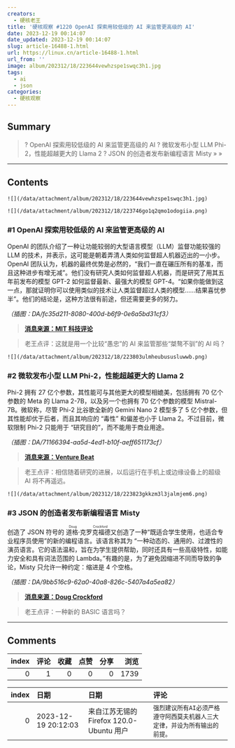 ```yaml
---
creators:
  - 硬核老王
title: '硬核观察 #1220 OpenAI 探索用较低级的 AI 来监管更高级的 AI'
date: 2023-12-19 00:14:07
date_updated: 2023-12-19 00:14:07
slug: article-16488-1.html
url: https://linux.cn/article-16488-1.html
url_from: ''
image: album/202312/18/223644vewhzspe1swqc3h1.jpg
tags:
  - ai
  - json
categories:
  - 硬核观察
---
```


## Summary

> ? OpenAI 探索用较低级的 AI 来监管更高级的 AI
> ? 微软发布小型 LLM Phi-2，性能超越更大的 Llama 2
> ? JSON 的创造者发布新编程语言 Misty
> » 
> »

***

<!-- more -->

## Contents

`![](/data/attachment/album/202312/18/223644vewhzspe1swqc3h1.jpg)`

`![](/data/attachment/album/202312/18/223746go1q2qmo1odogiia.png)`

### #1 OpenAI 探索用较低级的 AI 来监管更高级的 AI

OpenAI 的团队介绍了一种让功能较弱的大型语言模型（LLM）监督功能较强的 LLM 的技术，并表示，这可能是朝着弄清人类如何监督超人机器迈出的一小步。OpenAI 团队认为，机器的最终优势是必然的，“我们一直在碾压所有的基准，而且这种进步有增无减”。他们没有研究人类如何监督超人机器，而是研究了用其五年前发布的模型 GPT-2 如何监督最新、最强大的模型 GPT-4。“如果你能做到这一点，那就证明你可以使用类似的技术让人类监督超过人类的模型……结果喜忧参半”。他们的结论是，这种方法很有前途，但还需要更多的努力。

*（插图：DA/fc35d211-8080-400d-b6f9-0e6a5bd31cf3）*

> 
> **[消息来源：MIT 科技评论](https://www.technologyreview.com/2023/12/14/1085344/openai-super-alignment-rogue-agi-gpt-4/)**
> 
> 
> 

> 
> 老王点评：这就是用一个比较“愚忠”的 AI 来监管那些“桀骜不驯”的 AI 吗？
> 
> 
> 

`![](/data/attachment/album/202312/18/223803ulmheubususluwwb.png)`

### #2 微软发布小型 LLM Phi-2，性能超越更大的 Llama 2

Phi-2 拥有 27 亿个参数，其性能可与其他更大的模型相媲美，包括拥有 70 亿个参数的 Meta 的 Llama 2-7B，以及另一个也拥有 70 亿个参数的模型 Mistral-7B。微软称，尽管 Phi-2 比谷歌全新的 Gemini Nano 2 模型多了 5 亿个参数，但其性能却优于后者，而且其响应的 “毒性” 和偏差也小于 Llama 2。不过目前，微软限制 Phi-2 只能用于 “研究目的”，而不能用于商业用途。

*（插图：DA/71166394-aa5d-4ed1-b10f-aeff651173cf）*

> 
> **[消息来源：Venture Beat](https://venturebeat.com/ai/microsoft-releases-phi-2-a-small-language-model-ai-that-outperforms-llama-2-mistral-7b/)**
> 
> 
> 

> 
> 老王点评：相信随着研究的进展，以后运行在手机上或边缘设备上的超级 AI 将不再遥远。
> 
> 
> 

`![](/data/attachment/album/202312/18/223823gkkzm3l3jalmjem6.png)`

### #3 JSON 的创造者发布新编程语言 Misty

创造了 JSON 符号的 <ruby> 道格·克罗克福德 <rt>  Doug Crockford </rt></ruby> 又创造了一种“既适合学生使用，也适合专业程序员使用”的新的编程语言。该语言称其为 “一种动态的、通用的、过渡性的演员语言。它的语法温和，旨在为学生提供帮助，同时还具有一些高级特性，如能力安全和具有词法范围的 Lambda。”有趣的是，为了避免因缩进不同而导致的争论，Misty 只允许一种约定：缩进是 4 个空格。

*（插图：DA/9bb516c9-62a0-40a8-826c-5407a4a5ea82）*

> 
> **[消息来源：Doug Crockford](https://www.crockford.com/misty/introduction.html)**
> 
> 
> 

> 
> 老王点评：一种新的 BASIC 语言吗？
> 
> 
>

***

## Comments


|   index |   评论 |   收藏 |   点赞 |   分享 |   浏览 |
|--------:|-------:|-------:|-------:|-------:|-------:|
|       0 |      1 |      0 |      0 |      0 |   1739 |

|   index | 日期                | 日期                                     | 评论                                                                       |
|--------:|:--------------------|:-----------------------------------------|:---------------------------------------------------------------------------|
|       0 | 2023-12-19 20:12:03 | 来自江苏无锡的 Firefox 120.0-Ubuntu 用户 | `强烈建议所有AI必须严格遵守阿西莫夫机器人三大定律，并设为所有输出的前提。` |
